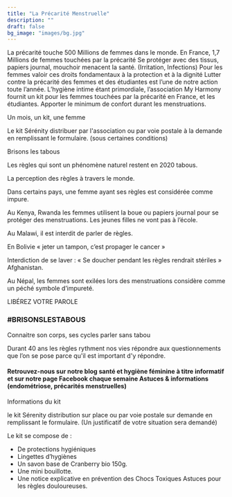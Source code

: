 ```yaml
---
title: "La Précarité Menstruelle"
description: ""
draft: false
bg_image: "images/bg.jpg"
---
```


La précarité touche 500 Millions de femmes dans le monde.
En France, 1,7 Millions de femmes touchées par la précarité
Se protéger avec des tissus, papiers journal, mouchoir menacent la santé.
(Irritation, Infections)
Pour les femmes valoir ces droits fondamentaux à la protection et à la dignité
Lutter contre la précarité des femmes et des étudiantes est l’une de notre action toute l’année.
L’hygiène intime étant primordiale, l’association My Harmony fournit un kit pour les femmes touchées par la précarité en France, et les étudiantes.
Apporter le minimum de confort durant les menstruations.

Un mois, un kit, une femme

Le kit Sérénity distribuer par l'association ou par voie postale à la demande en remplissant le formulaire. (sous certaines conditions)

Brisons les tabous


Les règles qui sont un phénomène naturel restent en 2020 tabous.

La perception des règles à travers le monde.

Dans certains pays, une femme ayant ses règles est considérée comme impure.

Au Kenya, Rwanda les femmes utilisent la boue ou papiers journal pour se protéger des menstruations. Les jeunes filles ne vont pas à l’école.


Au Malawi, il est interdit de parler de règles.


En Bolivie « jeter un tampon, c’est propager le cancer »


Interdiction de se laver : « Se doucher pendant les règles rendrait stériles » Afghanistan.


Au Népal, les femmes sont exilées lors des menstruations considère comme un péché symbole d’impureté.


LIBÉREZ VOTRE PAROLE

### #BRISONSLESTABOUS

Connaitre son corps, ses cycles parler sans tabou

Durant 40 ans les règles rythment nos vies répondre aux questionnements que l’on se pose parce qu'il est important d'y répondre.

#### Retrouvez-nous sur notre blog santé et hygiène féminine à titre informatif et sur notre page Facebook chaque semaine Astuces & informations (endométriose, précarités menstruelles)

Informations du kit

le kit Sérenity distribution sur place ou par voie postale sur demande en remplissant le formulaire. (Un justificatif de votre situation sera demandé)

Le kit se compose de :
- De protections hygiéniques
- Lingettes d’hygiènes
- Un savon base de Cranberry bio 150g.
- Une mini bouillotte.
- Une notice explicative en prévention des Chocs Toxiques Astuces pour les règles douloureuses.

